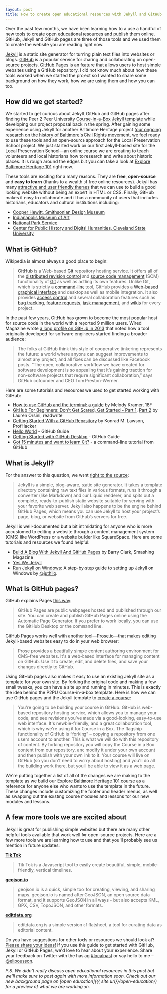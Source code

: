 ```yaml
---
layout: post
title: How to create open educational resources with Jekyll and GitHub Pages
---
```


Over the past few months, we have been learning how to a use a handful of new tools to create open educational resources and publish them online. GitHub, Jekyll and GitHub pages are three of those tools and we used them to create the website you are reading right now.

[Jekyll](http://jekyllrb.com) is a  static site generator for turning plain text files into websites or blogs. [GitHub](https://github.com/) is a popular service for sharing and collaborating on open-source projects. [GitHub Pages](https://pages.github.com/) is an feature that allows users to host simple websites using a GitHub repository. I did not know much about how these tools worked when we started the project so I wanted to share some background on how they work, how we are using them and how you can too.

## How did we get started?

We started to get curious about Jekyll, GitHub and GitHub pages after finding the Peer 2 Peer University [Course-in-a-Box Jekyll template](http://howto.p2pu.org) while developing our project proposal back in the spring. After gaining some experience using Jekyll for another Baltimore Heritage project ([our ongoing research on the history of Baltimore's Civil Rights movement](http://baltimoreheritage.github.io/baltimore-civil-rights-heritage/about/), we feel ready to use these tools and an open-source approach for the Local Preservation School project. We just started work on our first Jekyll-based site for the Local Preservation School—an online course we are creating to teach volunteers and local historians how to research and write about historic places. It is rough around the edges but you can take a look at [Explore Baltimore Heritage 101](http://baltimoreheritage.github.io/explore-101/) right now.

These tools are exciting for a many reasons. They are **free**, **open-source** and **easy to learn** (thanks to a wealth of free online resources). Jekyll has many [attractive and user friendly themes](http://jekyllthemes.org/) that we can use to build a good looking website without being an expert in HTML or CSS. Finally, GitHub makes it easy to collaborate and it has a community of users that includes historians, educators and cultural institutions including:

- [Cooper Hewitt, Smithsonian Design Museum](https://github.com/cooperhewitt)
- [Indianapolis Museum of Art](https://github.com/IMAmuseum)
- [National Park Service](https://github.com/nationalparkservice)
- [Center for Public History and Digital Humanities, Cleveland State University](https://github.com/CPHDH/)

## What is GitHub?

Wikipedia is almost always a good place to begin:

>**GitHub** is a Web-based [Git](https://en.wikipedia.org/wiki/Git_(software) "Git (software)") repository hosting service. It offers all of the [distributed revision control](https://en.wikipedia.org/wiki/Distributed_revision_control "Distributed revision control") and [source code management](https://en.wikipedia.org/wiki/Source_code_management "Source code management") (SCM) functionality of [Git](https://en.wikipedia.org/wiki/Git_(software) "Git (software)") as well as adding its own features. Unlike Git, which is strictly a [command-line](https://en.wikipedia.org/wiki/Command-line "Command-line") tool, GitHub provides a [Web-based graphical interface](https://en.wikipedia.org/wiki/Web_application "Web application") and desktop as well as mobile integration. It also provides [access control](https://en.wikipedia.org/wiki/Access_control "Access control") and several collaboration features such as [bug tracking](https://en.wikipedia.org/wiki/Bug_tracking_system "Bug tracking system"), [feature requests](https://en.wikipedia.org/wiki/Software_feature "Software feature"), [task management](https://en.wikipedia.org/wiki/Task_management "Task management"), and [wikis](https://en.wikipedia.org/wiki/Wiki "Wiki") for every project.

In the past few years, GitHub has grown to become the most popular host for source code in the world with a reported 9 million users. Wired Magazine wrote [a long profile on GitHub in 2013](http://www.wired.com/2013/09/github-for-anything/) that noted how a tool originally developed for software engineers started finding a broader audience:

>The folks at GitHub think this style of cooperative tinkering represents the future: a world where anyone can suggest improvements to almost any project, and all fixes can be discussed like Facebook posts. “The open, collaborative workflow we have created for software development is so appealing that it’s gaining traction for non-software projects that require significant collaboration,” says GitHub cofounder and CEO Tom Preston-Werner.

Here are some tutorials and resources we used to get started working with GitHub:

- [How to use GitHub and the terminal: a guide](https://18f.gsa.gov/2015/03/03/how-to-use-github-and-the-terminal-a-guide/) by Melody Kramer, 18F
- [GitHub For Beginners: Don't Get Scared, Get Started - Part 1](http://readwrite.com/2013/09/30/understanding-github-a-journey-for-beginners-part-1), [Part 2](http://readwrite.com/2013/10/02/github-for-beginners-part-2) by Lauren Orsini, readwrite
- [Getting Started With a GitHub Repository](http://chronicle.com/blogs/profhacker/getting-started-with-a-github-repository/47393) by Konrad M. Lawson, ProfHacker
- [Hello World](https://guides.github.com/activities/hello-world/) - GitHub Guide
- [Getting Started with GitHub Desktop](https://help.github.com/desktop/guides/getting-started/) - GitHub Guide
- [Got 15 minutes and want to learn Git?](https://try.github.io/levels/1/challenges/1) - a command-line tutorial from GitHub

## What is Jekyll?

For the answer to this question, we went [right to the source](http://jekyllrb.com/docs/home/):

>Jekyll is a simple, blog-aware, static site generator. It takes a template directory containing raw text files in various formats, runs it through a converter (like Markdown) and our Liquid renderer, and spits out a complete, ready-to-publish static website suitable for serving with your favorite web server. Jekyll also happens to be the engine behind GitHub Pages, which means you can use Jekyll to host your project’s page, blog, or website from GitHub’s servers for free.

Jekyll is well-documented but a bit intimidating for anyone who is more accustomed to editing a website through a content management system (CMS) like WordPress or a website builder like SquareSpace. Here are some tutorials and resources we found helpful:

- [Build A Blog With Jekyll And GitHub Pages](http://www.smashingmagazine.com/2014/08/build-blog-jekyll-github-pages/) by Barry Clark, Smashing Magazine
- [Yes We Jekyll](http://yeswejekyll.com/)
- [Run Jekyll on Windows](http://jekyll-windows.juthilo.com/): A step-by-step guide to setting up Jekyll on Windows by [@juthilo](https://twitter.com/juthilo).

## What is GitHub pages?

GitHub explains Pages [this way](https://help.github.com/articles/what-are-github-pages/):

>GitHub Pages are public webpages hosted and published through our site. You can create and publish GitHub Pages online using the Automatic Page Generator. If you prefer to work locally, you can use the GitHub Desktop or the command line.

GitHub Pages works well with another tool—[Prose.io](http://prose.io/#about)—that makes editing Jekyll-based websites easy to do in your web browser:

>Prose provides a beatifully simple content authoring environment for CMS-free websites. It's a web-based interface for managing content on GitHub. Use it to create, edit, and delete files, and save your changes directly to GitHub.

Using GitHub pages also makes it easy to use an existing Jekyll site as a template for your own site. By forking the original code and making a few small tweaks, you can have a site up and running in minutes. This is exactly the idea behind the P2PU Course-in-a-box template. Here is how we can use GitHub pages and the Jekyll template to [create a course](http://howto.p2pu.org/modules/start/create-your-course/):

>You're going to be building your course in GitHub. GitHub is web-based repository hosting service, which allows you to manage your code, and see revisions you've made via a good-looking, easy-to-use web interface. It's newbie-friendly, and a great collaboration tool, which is why we're using it for Course in a Box.
>The flagship functionality of GitHub is “forking” – copying a repository from one users account to another. This is what we will do with this repository of content. By forking repository you will copy the Course in a Box content from our repository, and modify it under your own account and then publish with your own link to it.
>Your course will live on GitHub (so you don't need to worry about hosting) and you'll do all the building work there, but you'll be able to view it as a web page.

We're putting together a list of all of the changes we are making to the template as we build our [Explore Baltimore Heritage 101 course](http://baltimoreheritage.github.io/explore-101/) as a reference for anyone else who wants to use the template in the future. These changes include customizing the footer and header menus, as well as swapping out the existing course modules and lessons for our new modules and lessons.

## A few more tools we are excited about

Jekyll is great for publishing simple websites but there are many other helpful tools available that work well for open-source projects. Here are a few more tools we are learning how to use and that you'll probably see us mention in future updates:

**[Tik Tok](http://datanews.github.io/tik-tok/)**

>Tik Tok is a Javascript tool to easily create beautiful, simple, mobile-friendly, vertical timelines.

**[geojson.io](http://geojson.io)**

> geojson.io is a quick, simple tool for creating, viewing, and sharing maps. geojson.io is named after GeoJSON, an open source data format, and it supports GeoJSON in all ways - but also accepts KML, GPX, CSV, TopoJSON, and other formats.

**[editdata.org](http://editdata.org)**

>editdata.org is a simple version of flatsheet, a tool for curating data as editorial content.

Do you have suggestions for other tools or resources we should look at? [Please share your ideas!](http://localpreservation.github.io/contact/) If you use this guide to get started with GitHub, Jekyll or GitHub Pages, we'd love to hear about your experience. Share your feedback on Twitter with the hastag [#localpast](https://twitter.com/search?q=%23localpast) or say hello to me – [@elipousson](http://twitter.com/elipousson).

_P.S. We didn't really discuss open educational resources in this post but we'll make sure to post again with more information soon. Check out our new background page on [open education]({{ site.url}}/open-education/) for a preview of what we are working on._
